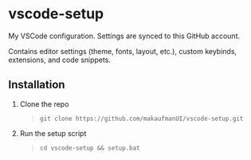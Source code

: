 # vscode-setup
My VSCode configuration. Settings are synced to this GitHub account.

Contains editor settings (theme, fonts, layout, etc.), custom keybinds, extensions, and code snippets.

## Installation
1. Clone the repo
   > `git clone https://github.com/makaufmanUI/vscode-setup.git`
2. Run the setup script
   > `cd vscode-setup && setup.bat`

